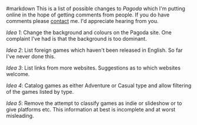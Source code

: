 #markdown
This is a list of possible changes to *Pagoda* which I'm
putting online in the hope of getting comments from people.
If you do have comments please [contact](contact) me.  I'd
appreciate hearing from you.

*Idea 1*: Change the background and colours on the Pagoda
site.  One complaint I've had is that the background is too
dominant.

*Idea 2*: List foreign games which haven't been released in
English.  So far I've never done this.

*Idea 3*: List links from more websites.  Suggestions
as to which websites welcome.

*Idea 4*: Catalog games as either Adventure or Casual type and
allow filtering of the games listed by type.

*Idea 5*: Remove the attempt to classify games as indie or
slideshow or to give platforms etc.  This information at
best is  incomplete and at worst misleading.
